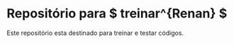 # Repositório para $ treinar^{Renan} $

Este repositório esta destinado para treinar e testar códigos.
